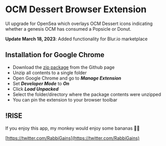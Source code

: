 # OCM Dessert Browser Extension
  UI upgrade for OpenSea which overlays OCM Dessert icons indicating whether a genesis OCM has consumed a Popsicle or Donut.
  
  
  **Update March 18, 2023**: Added functionality for Blur.io marketplace



## Installation for Google Chrome

- Download the [zip package](https://github.com/RabbiGains-eth/OCM-Dessert-Browser-Extension/archive/refs/heads/main.zip) from the Github page
- Unzip all contents to a single folder
- Open Google Chrome and go to ***Manage Extension***
- Set ***Developer Mode*** to ***On***
- Click ***Load Unpacked***
- Select the folder/directory where the package contents were unzipped
- You can pin the extension to your browser toolbar



## !RISE

If you enjoy this app, my monkey would enjoy some bananas 🍌🍌

[https://twitter.com/RabbiGains](https://twitter.com/RabbiGains)
